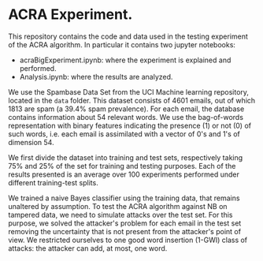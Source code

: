 # ACRA Experiment.

This repository contains the code and data used in the testing experiment of the ACRA algorithm. In particular it contains two jupyter notebooks:

* acraBigExperiment.ipynb: where the experiment is explained and performed.
* Analysis.ipynb: where the results are analyzed.

We use the Spambase Data Set from the UCI Machine learning repository, located in the `data` folder. This dataset consists of 4601 emails, out of which 1813 are spam (a 39.4% spam prevalence). For each email, the database contains information about 54 relevant words. We use the bag-of-words representation with binary features indicating the presence (1) or not (0) of such words, i.e. each email is assimilated with a vector of 0's and 1's of dimension 54.

We first divide the dataset into training and test sets, respectively taking 75% and 25% of the set for training and testing purposes. Each of the results presented is an average over 100 experiments performed under different training-test splits.

We trained a naive Bayes classifier using the training data, that remains unaltered by assumption. To test the ACRA algorithm against NB on tampered data, we need to simulate attacks over the test set. For this purpose, we solved the attacker's problem for each email in the test set removing the uncertainty that is not present from the attacker's point of view. We restricted ourselves to one good word insertion (1-GWI) class of attacks: the attacker can add, at most, one word.

